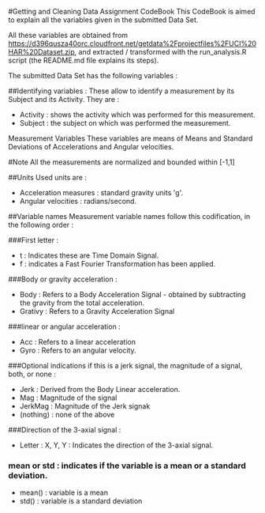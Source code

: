 #Getting and Cleaning Data Assignment CodeBook
This CodeBook is aimed to explain all the variables given in the submitted Data Set.

All these variables are obtained from https://d396qusza40orc.cloudfront.net/getdata%2Fprojectfiles%2FUCI%20HAR%20Dataset.zip, and extracted / transformed with the run_analysis.R script (the README.md file explains its steps).


The submitted Data Set has the following variables :

##Identifying variables : 
These allow to identify a measurement by its Subject and its Activity. They are :
* Activity : shows the activity which was performed for this measurement.
* Subject : the subject on which was performed the measurement.


Measurement Variables
These variables are means of Means and Standard Deviations of Accelerations and Angular velocities.

#Note
All the measurements are normalized and bounded within [-1,1]


##Units
Used units are : 
* Acceleration measures :  standard gravity units 'g'.
* Angular velocities : radians/second. 

##Variable names
Measurement variable names follow this codification, in the following order :

###First letter : 
* t : Indicates these are Time Domain Signal.
* f : indicates a Fast Fourier Transformation has been applied. 


###Body or gravity acceleration : 
* Body : Refers to a Body Acceleration Signal -  obtained by subtracting the gravity from the total acceleration. 
* Grativy : Refers to a Gravity Acceleration Signal


###linear or angular acceleration :
* Acc : Refers to a linear acceleration
* Gyro : Refers to an angular velocity.


###Optional indications if this is a jerk signal, the magnitude of a signal, both, or none :
* Jerk : Derived from the Body Linear acceleration.
* Mag : Magnitude of the signal
* JerkMag : Magnitude of the Jerk signak
* (nothing) : none of the above


###Direction of the 3-axial signal :
* Letter : X, Y, Y : Indicates the direction of the 3-axial signal.


### mean or std : indicates if the variable is a mean or a standard deviation.
* mean() : variable is a mean
* std() : variable is a standard deviation
